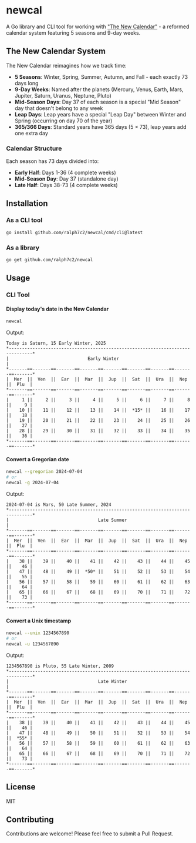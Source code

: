 # newcal

A Go library and CLI tool for working with ["The New Calendar"](https://thenewcalendar.com) - a reformed calendar system featuring 5 seasons and 9-day weeks.

## The New Calendar System

The New Calendar reimagines how we track time:

- **5 Seasons**: Winter, Spring, Summer, Autumn, and Fall - each exactly 73 days long
- **9-Day Weeks**: Named after the planets (Mercury, Venus, Earth, Mars, Jupiter, Saturn, Uranus, Neptune, Pluto)
- **Mid-Season Days**: Day 37 of each season is a special "Mid Season" day that doesn't belong to any week
- **Leap Days**: Leap years have a special "Leap Day" between Winter and Spring (occurring on day 70 of the year)
- **365/366 Days**: Standard years have 365 days (5 × 73), leap years add one extra day

### Calendar Structure

Each season has 73 days divided into:
- **Early Half**: Days 1-36 (4 complete weeks)
- **Mid-Season Day**: Day 37 (standalone day)
- **Late Half**: Days 38-73 (4 complete weeks)

## Installation

### As a CLI tool

```bash
go install github.com/ralph7c2/newcal/cmd/cli@latest
```

### As a library

```bash
go get github.com/ralph7c2/newcal
```

## Usage

### CLI Tool

#### Display today's date in the New Calendar

```bash
newcal
```

Output:
```
Today is Saturn, 15 Early Winter, 2025
*-------------------------------------------------------------------------------*
|                              Early Winter                                   |
*-------==-------==-------==-------==-------==-------==-------==-------==-------*
|  Mer  ||  Ven  ||  Ear  ||  Mar  ||  Jup  ||  Sat  ||  Ura  ||  Nep  ||  Plu  |
*-------==-------==-------==-------==-------==-------==-------==-------==-------*
|     1 ||     2 ||     3 ||     4 ||     5 ||     6 ||     7 ||     8 ||     9 |
|    10 ||    11 ||    12 ||    13 ||    14 ||  *15* ||    16 ||    17 ||    18 |
|    19 ||    20 ||    21 ||    22 ||    23 ||    24 ||    25 ||    26 ||    27 |
|    28 ||    29 ||    30 ||    31 ||    32 ||    33 ||    34 ||    35 ||    36 |
*-------==-------==-------==-------==-------==-------==-------==-------==-------*
```

#### Convert a Gregorian date

```bash
newcal --gregorian 2024-07-04
# or
newcal -g 2024-07-04
```

Output:
```
2024-07-04 is Mars, 50 Late Summer, 2024
*-------------------------------------------------------------------------------*
|                                  Late Summer                                  |
*-------==-------==-------==-------==-------==-------==-------==-------==-------*
|  Mer  ||  Ven  ||  Ear  ||  Mar  ||  Jup  ||  Sat  ||  Ura  ||  Nep  ||  Plu  |
*-------==-------==-------==-------==-------==-------==-------==-------==-------*
|    38 ||    39 ||    40 ||    41 ||    42 ||    43 ||    44 ||    45 ||    46 |
|    47 ||    48 ||    49 ||  *50* ||    51 ||    52 ||    53 ||    54 ||    55 |
|    56 ||    57 ||    58 ||    59 ||    60 ||    61 ||    62 ||    63 ||    64 |
|    65 ||    66 ||    67 ||    68 ||    69 ||    70 ||    71 ||    72 ||    73 |
*-------==-------==-------==-------==-------==-------==-------==-------==-------*
```

#### Convert a Unix timestamp

```bash
newcal --unix 1234567890
# or
newcal -u 1234567890
```

Output:
```
1234567890 is Pluto, 55 Late Winter, 2009
*-------------------------------------------------------------------------------*
|                                  Late Winter                                  |
*-------==-------==-------==-------==-------==-------==-------==-------==-------*
|  Mer  ||  Ven  ||  Ear  ||  Mar  ||  Jup  ||  Sat  ||  Ura  ||  Nep  ||  Plu  |
*-------==-------==-------==-------==-------==-------==-------==-------==-------*
|    38 ||    39 ||    40 ||    41 ||    42 ||    43 ||    44 ||    45 ||    46 |
|    47 ||    48 ||    49 ||    50 ||    51 ||    52 ||    53 ||    54 ||  *55* |
|    56 ||    57 ||    58 ||    59 ||    60 ||    61 ||    62 ||    63 ||    64 |
|    65 ||    66 ||    67 ||    68 ||    69 ||    70 ||    71 ||    72 ||    73 |
*-------==-------==-------==-------==-------==-------==-------==-------==-------*
```

## License

MIT

## Contributing

Contributions are welcome! Please feel free to submit a Pull Request.
